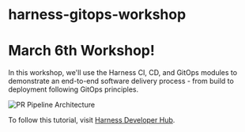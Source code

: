 # harness-gitops-workshop
# March 6th Workshop!
In this workshop, we'll use the Harness CI, CD, and GitOps modules to demonstrate an end-to-end software delivery process - from build to deployment following GitOps principles. 

![PR Pipeline Architecture](assets/pr-pipeline-architecture.png)

To follow this tutorial, visit [Harness Developer Hub](https://developer.harness.io/tutorials/cd-pipelines/unified-cicd/e2e-pipeline).
